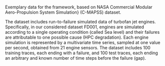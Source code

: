 Exemplary data for the framework, based on NASA Commercial Modular Aero-Propulsion System Simulation} (C-MAPSS) dataset.

The dataset includes run-to-failure simulated data of turbofan jet engines. Specifically, in our considered dataset FD001, engines are simulated according to a single operating condition (called Sea level) and their failures are attributable to one possible cause (HPC degradation).
Each engine simulation is represented by a multivariate time series, sampled at one value per second, obtained from 21 engine sensors. 
The dataset includes 100 training traces, each ending with a failure, and 100 test traces, each ending an arbitrary and known number of time steps before the failure (gap). 

